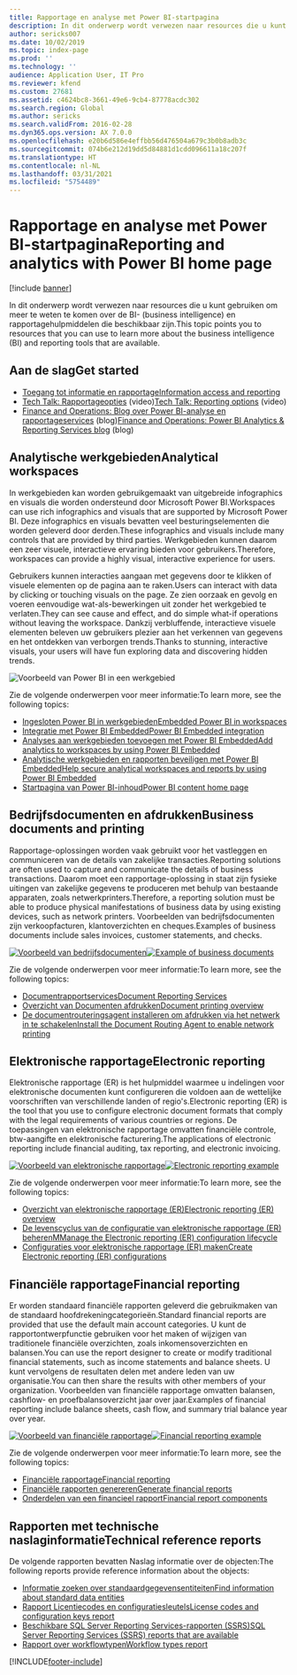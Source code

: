 ```yaml
---
title: Rapportage en analyse met Power BI-startpagina
description: In dit onderwerp wordt verwezen naar resources die u kunt gebruiken om meer te weten te komen over de BI- en rapportagehulpmiddelen die beschikbaar zijn.
author: sericks007
ms.date: 10/02/2019
ms.topic: index-page
ms.prod: ''
ms.technology: ''
audience: Application User, IT Pro
ms.reviewer: kfend
ms.custom: 27681
ms.assetid: c4624bc8-3661-49e6-9cb4-87778acdc302
ms.search.region: Global
ms.author: sericks
ms.search.validFrom: 2016-02-28
ms.dyn365.ops.version: AX 7.0.0
ms.openlocfilehash: e20b6d586e4effbb56d476504a679c3b0b8adb3c
ms.sourcegitcommit: 074b6e212d19dd5d84881d1cdd096611a18c207f
ms.translationtype: HT
ms.contentlocale: nl-NL
ms.lasthandoff: 03/31/2021
ms.locfileid: "5754489"
---
```

# <a name="reporting-and-analytics-with-power-bi-home-page"></a><span data-ttu-id="81205-103">Rapportage en analyse met Power BI-startpagina</span><span class="sxs-lookup"><span data-stu-id="81205-103">Reporting and analytics with Power BI home page</span></span>

[!include [banner](../includes/banner.md)]

<span data-ttu-id="81205-104">In dit onderwerp wordt verwezen naar resources die u kunt gebruiken om meer te weten te komen over de BI- (business intelligence) en rapportagehulpmiddelen die beschikbaar zijn.</span><span class="sxs-lookup"><span data-stu-id="81205-104">This topic points you to resources that you can use to learn more about the business intelligence (BI) and reporting tools that are available.</span></span>

## <a name="get-started"></a><span data-ttu-id="81205-105">Aan de slag</span><span class="sxs-lookup"><span data-stu-id="81205-105">Get started</span></span>
- [<span data-ttu-id="81205-106">Toegang tot informatie en rapportage</span><span class="sxs-lookup"><span data-stu-id="81205-106">Information access and reporting</span></span>](information-access-reporting.md)
- <span data-ttu-id="81205-107">[Tech Talk: Rapportageopties](https://www.youtube.com/watch?v=NzZONjKs5xA) (video)</span><span class="sxs-lookup"><span data-stu-id="81205-107">[Tech Talk: Reporting options](https://www.youtube.com/watch?v=NzZONjKs5xA) (video)</span></span>
- <span data-ttu-id="81205-108">[Finance and Operations: Blog over Power BI-analyse en rapportageservices](https://community.dynamics.com/365/financeandoperations/b/powerbianalyticsandreporting) (blog)</span><span class="sxs-lookup"><span data-stu-id="81205-108">[Finance and Operations: Power BI Analytics & Reporting Services blog](https://community.dynamics.com/365/financeandoperations/b/powerbianalyticsandreporting) (blog)</span></span>

## <a name="analytical-workspaces"></a><span data-ttu-id="81205-109">Analytische werkgebieden</span><span class="sxs-lookup"><span data-stu-id="81205-109">Analytical workspaces</span></span>
<span data-ttu-id="81205-110">In werkgebieden kan worden gebruikgemaakt van uitgebreide infographics en visuals die worden ondersteund door Microsoft Power BI.</span><span class="sxs-lookup"><span data-stu-id="81205-110">Workspaces can use rich infographics and visuals that are supported by Microsoft Power BI.</span></span> <span data-ttu-id="81205-111">Deze infographics en visuals bevatten veel besturingselementen die worden geleverd door derden.</span><span class="sxs-lookup"><span data-stu-id="81205-111">These infographics and visuals include many controls that are provided by third parties.</span></span> <span data-ttu-id="81205-112">Werkgebieden kunnen daarom een zeer visuele, interactieve ervaring bieden voor gebruikers.</span><span class="sxs-lookup"><span data-stu-id="81205-112">Therefore, workspaces can provide a highly visual, interactive experience for users.</span></span>

<span data-ttu-id="81205-113">Gebruikers kunnen interacties aangaan met gegevens door te klikken of visuele elementen op de pagina aan te raken.</span><span class="sxs-lookup"><span data-stu-id="81205-113">Users can interact with data by clicking or touching visuals on the page.</span></span> <span data-ttu-id="81205-114">Ze zien oorzaak en gevolg en voeren eenvoudige wat-als-bewerkingen uit zonder het werkgebied te verlaten.</span><span class="sxs-lookup"><span data-stu-id="81205-114">They can see cause and effect, and do simple what-if operations without leaving the workspace.</span></span> <span data-ttu-id="81205-115">Dankzij verbluffende, interactieve visuele elementen beleven uw gebruikers plezier aan het verkennen van gegevens en het ontdekken van verborgen trends.</span><span class="sxs-lookup"><span data-stu-id="81205-115">Thanks to stunning, interactive visuals, your users will have fun exploring data and discovering hidden trends.</span></span>

![Voorbeeld van Power BI in een werkgebied](./media/Power-BI-in-D365-Workspace.png)

<span data-ttu-id="81205-117">Zie de volgende onderwerpen voor meer informatie:</span><span class="sxs-lookup"><span data-stu-id="81205-117">To learn more, see the following topics:</span></span>

- [<span data-ttu-id="81205-118">Ingesloten Power BI in werkgebieden</span><span class="sxs-lookup"><span data-stu-id="81205-118">Embedded Power BI in workspaces</span></span>](embed-power-bi-workspaces.md)
- [<span data-ttu-id="81205-119">Integratie met Power BI Embedded</span><span class="sxs-lookup"><span data-stu-id="81205-119">Power BI Embedded integration</span></span>](power-bi-embedded-integration.md)
- [<span data-ttu-id="81205-120">Analyses aan werkgebieden toevoegen met Power BI Embedded</span><span class="sxs-lookup"><span data-stu-id="81205-120">Add analytics to workspaces by using Power BI Embedded</span></span>](add-analytics-tab-workspaces.md)
- [<span data-ttu-id="81205-121">Analytische werkgebieden en rapporten beveiligen met Power BI Embedded</span><span class="sxs-lookup"><span data-stu-id="81205-121">Help secure analytical workspaces and reports by using Power BI Embedded</span></span>](secure-analytical-workspaces.md)
- [<span data-ttu-id="81205-122">Startpagina van Power BI-inhoud</span><span class="sxs-lookup"><span data-stu-id="81205-122">Power BI content home page</span></span>](power-bi-home-page.md)

## <a name="business-documents-and-printing"></a><span data-ttu-id="81205-123">Bedrijfsdocumenten en afdrukken</span><span class="sxs-lookup"><span data-stu-id="81205-123">Business documents and printing</span></span>
<span data-ttu-id="81205-124">Rapportage-oplossingen worden vaak gebruikt voor het vastleggen en communiceren van de details van zakelijke transacties.</span><span class="sxs-lookup"><span data-stu-id="81205-124">Reporting solutions are often used to capture and communicate the details of business transactions.</span></span> <span data-ttu-id="81205-125">Daarom moet een rapportage-oplossing in staat zijn fysieke uitingen van zakelijke gegevens te produceren met behulp van bestaande apparaten, zoals netwerkprinters.</span><span class="sxs-lookup"><span data-stu-id="81205-125">Therefore, a reporting solution must be able to produce physical manifestations of business data by using existing devices, such as network printers.</span></span> <span data-ttu-id="81205-126">Voorbeelden van bedrijfsdocumenten zijn verkoopfacturen, klantoverzichten en cheques.</span><span class="sxs-lookup"><span data-stu-id="81205-126">Examples of business documents include sales invoices, customer statements, and checks.</span></span>

<span data-ttu-id="81205-127">[![Voorbeeld van bedrijfsdocumenten](./media/image-of-business-documents-1024x632.png)](./media/image-of-business-documents.png)</span><span class="sxs-lookup"><span data-stu-id="81205-127">[![Example of business documents](./media/image-of-business-documents-1024x632.png)](./media/image-of-business-documents.png)</span></span>

<span data-ttu-id="81205-128">Zie de volgende onderwerpen voor meer informatie:</span><span class="sxs-lookup"><span data-stu-id="81205-128">To learn more, see the following topics:</span></span>

- [<span data-ttu-id="81205-129">Documentrapportservices</span><span class="sxs-lookup"><span data-stu-id="81205-129">Document Reporting Services</span></span>](document-reporting-services.md)
- [<span data-ttu-id="81205-130">Overzicht van Documenten afdrukken</span><span class="sxs-lookup"><span data-stu-id="81205-130">Document printing overview</span></span>](print-documents.md)
- [<span data-ttu-id="81205-131">De documentrouteringsagent installeren om afdrukken via het netwerk in te schakelen</span><span class="sxs-lookup"><span data-stu-id="81205-131">Install the Document Routing Agent to enable network printing</span></span>](install-document-routing-agent.md)

## <a name="electronic-reporting"></a><span data-ttu-id="81205-132">Elektronische rapportage</span><span class="sxs-lookup"><span data-stu-id="81205-132">Electronic reporting</span></span>
<span data-ttu-id="81205-133">Elektronische rapportage (ER) is het hulpmiddel waarmee u indelingen voor elektronische documenten kunt configureren die voldoen aan de wettelijke voorschriften van verschillende landen of regio's.</span><span class="sxs-lookup"><span data-stu-id="81205-133">Electronic reporting (ER) is the tool that you use to configure electronic document formats that comply with the legal requirements of various countries or regions.</span></span> <span data-ttu-id="81205-134">De toepassingen van elektronische rapportage omvatten financiële controle, btw-aangifte en elektronische facturering.</span><span class="sxs-lookup"><span data-stu-id="81205-134">The applications of electronic reporting include financial auditing, tax reporting, and electronic invoicing.</span></span>

<span data-ttu-id="81205-135">[![Voorbeeld van elektronische rapportage](./media/electronic-reporting-example.png)](./media/electronic-reporting-example.png)</span><span class="sxs-lookup"><span data-stu-id="81205-135">[![Electronic reporting example](./media/electronic-reporting-example.png)](./media/electronic-reporting-example.png)</span></span>

<span data-ttu-id="81205-136">Zie de volgende onderwerpen voor meer informatie:</span><span class="sxs-lookup"><span data-stu-id="81205-136">To learn more, see the following topics:</span></span>

- [<span data-ttu-id="81205-137">Overzicht van elektronische rapportage (ER)</span><span class="sxs-lookup"><span data-stu-id="81205-137">Electronic reporting (ER) overview</span></span>](general-electronic-reporting.md)
- [<span data-ttu-id="81205-138">De levenscyclus van de configuratie van elektronische rapportage (ER) beheren</span><span class="sxs-lookup"><span data-stu-id="81205-138">MManage the Electronic reporting (ER) configuration lifecycle</span></span>](general-electronic-reporting-manage-configuration-lifecycle.md)
- [<span data-ttu-id="81205-139">Configuraties voor elektronische rapportage (ER) maken</span><span class="sxs-lookup"><span data-stu-id="81205-139">Create Electronic reporting (ER) configurations</span></span>](electronic-reporting-configuration.md)

## <a name="financial-reporting"></a><span data-ttu-id="81205-140">Financiële rapportage</span><span class="sxs-lookup"><span data-stu-id="81205-140">Financial reporting</span></span>
<span data-ttu-id="81205-141">Er worden standaard financiële rapporten geleverd die gebruikmaken van de standaard hoofdrekeningcategorieën.</span><span class="sxs-lookup"><span data-stu-id="81205-141">Standard financial reports are provided that use the default main account categories.</span></span> <span data-ttu-id="81205-142">U kunt de rapportontwerpfunctie gebruiken voor het maken of wijzigen van traditionele financiële overzichten, zoals inkomensoverzichten en balansen.</span><span class="sxs-lookup"><span data-stu-id="81205-142">You can use the report designer to create or modify traditional financial statements, such as income statements and balance sheets.</span></span> <span data-ttu-id="81205-143">U kunt vervolgens de resultaten delen met andere leden van uw organisatie.</span><span class="sxs-lookup"><span data-stu-id="81205-143">You can then share the results with other members of your organization.</span></span> <span data-ttu-id="81205-144">Voorbeelden van financiële rapportage omvatten balansen, cashflow- en proefbalansoverzicht jaar over jaar.</span><span class="sxs-lookup"><span data-stu-id="81205-144">Examples of financial reporting include balance sheets, cash flow, and summary trial balance year over year.</span></span>

<span data-ttu-id="81205-145">[![Voorbeeld van financiële rapportage](./media/financial-reporting-example.png)](./media/financial-reporting-example.png)</span><span class="sxs-lookup"><span data-stu-id="81205-145">[![Financial reporting example](./media/financial-reporting-example.png)](./media/financial-reporting-example.png)</span></span>

<span data-ttu-id="81205-146">Zie de volgende onderwerpen voor meer informatie:</span><span class="sxs-lookup"><span data-stu-id="81205-146">To learn more, see the following topics:</span></span>

- [<span data-ttu-id="81205-147">Financiële rapportage</span><span class="sxs-lookup"><span data-stu-id="81205-147">Financial reporting</span></span>](financial-reporting-intro.md)
- [<span data-ttu-id="81205-148">Financiële rapporten genereren</span><span class="sxs-lookup"><span data-stu-id="81205-148">Generate financial reports</span></span>](generate-financial-report.md)
- [<span data-ttu-id="81205-149">Onderdelen van een financieel rapport</span><span class="sxs-lookup"><span data-stu-id="81205-149">Financial report components</span></span>](financial-report-components.md)

## <a name="technical-reference-reports"></a><span data-ttu-id="81205-150">Rapporten met technische naslaginformatie</span><span class="sxs-lookup"><span data-stu-id="81205-150">Technical reference reports</span></span>
<span data-ttu-id="81205-151">De volgende rapporten bevatten Naslag informatie over de objecten:</span><span class="sxs-lookup"><span data-stu-id="81205-151">The following reports provide reference information about the objects:</span></span>

- [<span data-ttu-id="81205-152">Informatie zoeken over standaardgegevensentiteiten</span><span class="sxs-lookup"><span data-stu-id="81205-152">Find information about standard data entities</span></span>](../data-entities/data-entities-report.md)
- [<span data-ttu-id="81205-153">Rapport Licentiecodes en configuratiesleutels</span><span class="sxs-lookup"><span data-stu-id="81205-153">License codes and configuration keys report</span></span>](../sysadmin/license-codes-configuration-keys-report.md)
- [<span data-ttu-id="81205-154">Beschikbare SQL Server Reporting Services-rapporten (SSRS)</span><span class="sxs-lookup"><span data-stu-id="81205-154">SQL Server Reporting Services (SSRS) reports that are available</span></span>](SSRS-report.md)
- [<span data-ttu-id="81205-155">Rapport over workflowtypen</span><span class="sxs-lookup"><span data-stu-id="81205-155">Workflow types report</span></span>](../../fin-ops/organization-administration/workflow-types-report.md)


[!INCLUDE[footer-include](../../../includes/footer-banner.md)]
